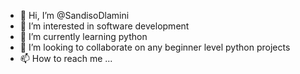 - 👋 Hi, I’m @SandisoDlamini
- 👀 I’m interested in software development
- 🌱 I’m currently learning python
- 💞️ I’m looking to collaborate on any beginner level python projects
- 📫 How to reach me ...

<!---
SandisoDlamini/SandisoDlamini is a ✨ special ✨ repository because its `README.md` (this file) appears on your GitHub profile.
You can click the Preview link to take a look at your changes.
--->

